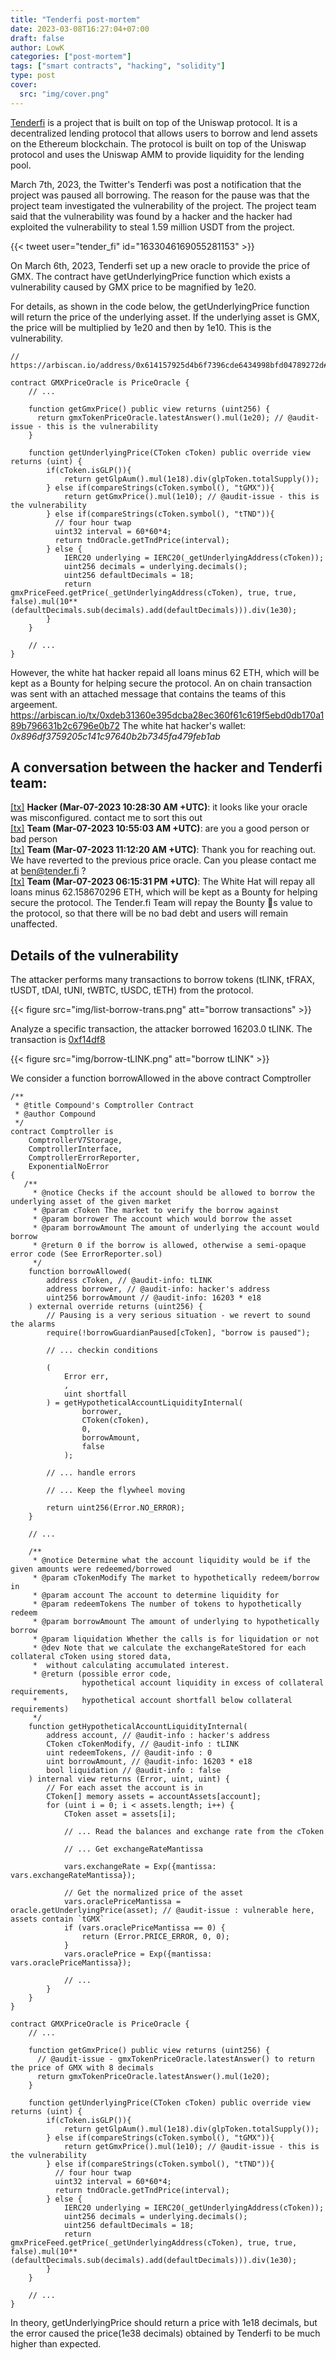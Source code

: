 ```yaml
---
title: "Tenderfi post-mortem"
date: 2023-03-08T16:27:04+07:00
draft: false
author: LowK
categories: ["post-mortem"]
tags: ["smart contracts", "hacking", "solidity"]
type: post
cover:
  src: "img/cover.png"
---
```


[Tenderfi](https://www.tender.fi/) is a project that is built on top of the Uniswap protocol. It is a decentralized lending protocol that allows users to borrow and lend assets on the Ethereum blockchain. The protocol is built on top of the Uniswap protocol and uses the Uniswap AMM to provide liquidity for the lending pool.

March 7th, 2023, the Twitter's Tenderfi was post a notification that the project was paused all borrowing. The reason for the pause was that the project team investigated the vulnerability of the project. The project team said that the vulnerability was found by a hacker and the hacker had exploited the vulnerability to steal 1.59 million USDT from the project. 

{{< tweet user="tender_fi" id="1633046169055281153" >}}

On March 6th, 2023, Tenderfi set up a new oracle to provide the price of GMX. The contract have getUnderlyingPrice function which exists a vulnerability caused by GMX price to be magnified by 1e20.

For details, as shown in the code below, the getUnderlyingPrice function will return the price of the underlying asset. If the underlying asset is GMX, the price will be multiplied by 1e20 and then by 1e10. This is the vulnerability.


```solidity
// https://arbiscan.io/address/0x614157925d4b6f7396cde6434998bfd04789272d#code 

contract GMXPriceOracle is PriceOracle {
    // ...

    function getGmxPrice() public view returns (uint256) {
      return gmxTokenPriceOracle.latestAnswer().mul(1e20); // @audit-issue - this is the vulnerability
    }
    
    function getUnderlyingPrice(CToken cToken) public override view returns (uint) {
        if(cToken.isGLP()){
            return getGlpAum().mul(1e18).div(glpToken.totalSupply());   
        } else if(compareStrings(cToken.symbol(), "tGMX")){
            return getGmxPrice().mul(1e10); // @audit-issue - this is the vulnerability
        } else if(compareStrings(cToken.symbol(), "tTND")){
          // four hour twap
          uint32 interval = 60*60*4;
          return tndOracle.getTndPrice(interval);
        } else {
            IERC20 underlying = IERC20(_getUnderlyingAddress(cToken));
            uint256 decimals = underlying.decimals();
            uint256 defaultDecimals = 18;
            return gmxPriceFeed.getPrice(_getUnderlyingAddress(cToken), true, true, false).mul(10**(defaultDecimals.sub(decimals).add(defaultDecimals))).div(1e30);
        }
    }

    // ...
}
```

However, the white hat hacker repaid all loans minus 62 ETH, which will be kept as a Bounty for helping secure the protocol. An on chain transaction was sent with an attached message that contains the teams of this argeement.
https://arbiscan.io/tx/0xdeb31360e395dcba28ec360f61c619f5ebd0db170a189b796631b2c6796e0b72
The white hat hacker's wallet: _0x896df3759205c141c97640b2b7345fa479feb1ab_ 

## A conversation between the hacker and Tenderfi team:

[[tx]](https://arbiscan.io/tx/0x38ae60739af0726831957546d9d16c92ed75164a1581d4e4e6f270917913ab9c) __Hacker (Mar-07-2023 10:28:30 AM +UTC)__: it looks like your oracle was misconfigured. contact me to sort this out   
[[tx]](https://arbiscan.io/tx/0x2aaf621d836cba195c710fa9596b42e45373da902eefd549585b62a7fb972c16)  __Team (Mar-07-2023 10:55:03 AM +UTC)__: are you a good person or bad person   
[[tx]](https://arbiscan.io/tx/0xea36d7ae2d0f1e159dbf7bc6bd95a64eda5c1680cf8d797e9ae7cdb3c52f7aaa) __Team (Mar-07-2023 11:12:20 AM +UTC)__: Thank you for reaching out. We have reverted to the previous price oracle. Can you please contact me at ben@tender.fi ?   
[[tx]](https://arbiscan.io/tx/0xdeb31360e395dcba28ec360f61c619f5ebd0db170a189b796631b2c6796e0b72)  __Team (Mar-07-2023 06:15:31 PM +UTC)__: The White Hat will repay all loans minus 62.158670296 ETH, which will be kept as a Bounty for helping secure the protocol. The Tender.fi Team will repay the Bounty s value to the protocol, so that there will be no bad debt and users will remain unaffected.  

## Details of the vulnerability
The attacker performs many transactions to borrow tokens (tLINK, tFRAX, tUSDT, tDAI, tUNI, tWBTC, tUSDC, tETH) from the protocol.

{{< figure src="img/list-borrow-trans.png" att="borrow transactions" >}}

Analyze a specific transaction, the attacker borrowed 16203.0 tLINK. The transaction is [0xf14df8](https://arbiscan.io/tx/0xf14df8a4220bdcc26e1615ab777e3777e5d164097ef524ab0c1bf2c64d6c63de)

{{< figure src="img/borrow-tLINK.png" att="borrow tLINK" >}}

We consider a function borrowAllowed in the above contract Comptroller
```solidity
/**
 * @title Compound's Comptroller Contract
 * @author Compound
 */
contract Comptroller is
    ComptrollerV7Storage,
    ComptrollerInterface,
    ComptrollerErrorReporter,
    ExponentialNoError
{
   /**
     * @notice Checks if the account should be allowed to borrow the underlying asset of the given market
     * @param cToken The market to verify the borrow against
     * @param borrower The account which would borrow the asset
     * @param borrowAmount The amount of underlying the account would borrow
     * @return 0 if the borrow is allowed, otherwise a semi-opaque error code (See ErrorReporter.sol)
     */
    function borrowAllowed(
        address cToken, // @audit-info: tLINK
        address borrower, // @audit-info: hacker's address
        uint256 borrowAmount // @audit-info: 16203 * e18
    ) external override returns (uint256) {
        // Pausing is a very serious situation - we revert to sound the alarms
        require(!borrowGuardianPaused[cToken], "borrow is paused");

        // ... checkin conditions

        (
            Error err,
            ,
            uint shortfall
        ) = getHypotheticalAccountLiquidityInternal(
                borrower, 
                CToken(cToken), 
                0,
                borrowAmount, 
                false
            );

        // ... handle errors

        // ... Keep the flywheel moving 

        return uint256(Error.NO_ERROR);
    }

    // ...
    
    /**
     * @notice Determine what the account liquidity would be if the given amounts were redeemed/borrowed
     * @param cTokenModify The market to hypothetically redeem/borrow in
     * @param account The account to determine liquidity for
     * @param redeemTokens The number of tokens to hypothetically redeem
     * @param borrowAmount The amount of underlying to hypothetically borrow
     * @param liquidation Whether the calls is for liquidation or not
     * @dev Note that we calculate the exchangeRateStored for each collateral cToken using stored data,
     *  without calculating accumulated interest.
     * @return (possible error code,
                hypothetical account liquidity in excess of collateral requirements,
     *          hypothetical account shortfall below collateral requirements)
     */  
    function getHypotheticalAccountLiquidityInternal(
        address account, // @audit-info : hacker's address
        CToken cTokenModify, // @audit-info : tLINK
        uint redeemTokens, // @audit-info : 0
        uint borrowAmount, // @audit-info: 16203 * e18
        bool liquidation // @audit-info : false
    ) internal view returns (Error, uint, uint) {
        // For each asset the account is in
        CToken[] memory assets = accountAssets[account];
        for (uint i = 0; i < assets.length; i++) {
            CToken asset = assets[i];

            // ... Read the balances and exchange rate from the cToken

            // ... Get exchangeRateMantissa
            
            vars.exchangeRate = Exp({mantissa: vars.exchangeRateMantissa});

            // Get the normalized price of the asset
            vars.oraclePriceMantissa = oracle.getUnderlyingPrice(asset); // @audit-issue : vulnerable here, assets contain `tGMX`
            if (vars.oraclePriceMantissa == 0) {
                return (Error.PRICE_ERROR, 0, 0);
            }
            vars.oraclePrice = Exp({mantissa: vars.oraclePriceMantissa});

            // ...
        }
    }
}

contract GMXPriceOracle is PriceOracle {
    // ...

    function getGmxPrice() public view returns (uint256) {
      // @audit-issue - gmxTokenPriceOracle.latestAnswer() to return the price of GMX with 8 decimals
      return gmxTokenPriceOracle.latestAnswer().mul(1e20); 
    }
    
    function getUnderlyingPrice(CToken cToken) public override view returns (uint) {
        if(cToken.isGLP()){
            return getGlpAum().mul(1e18).div(glpToken.totalSupply());   
        } else if(compareStrings(cToken.symbol(), "tGMX")){
            return getGmxPrice().mul(1e10); // @audit-issue - this is the vulnerability
        } else if(compareStrings(cToken.symbol(), "tTND")){
          // four hour twap
          uint32 interval = 60*60*4;
          return tndOracle.getTndPrice(interval);
        } else {
            IERC20 underlying = IERC20(_getUnderlyingAddress(cToken));
            uint256 decimals = underlying.decimals();
            uint256 defaultDecimals = 18;
            return gmxPriceFeed.getPrice(_getUnderlyingAddress(cToken), true, true, false).mul(10**(defaultDecimals.sub(decimals).add(defaultDecimals))).div(1e30);
        }
    }

    // ...
}

```
In theory, getUnderlyingPrice should return a price with 1e18 decimals, but the error caused the price(1e38 decimals) obtained by Tenderfi to be much higher than expected.